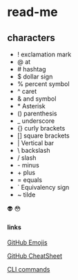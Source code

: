 # read-me
## characters
* ! exclamation mark
* @ at 
* \# hashtag
* $ dollar sign
* % percent symbol
* ^ caret
* & and symbol
* \* Asterisk
* () parenthesis
* _  underscore
* {} curly brackets
* [] square brackets
* | Vertical bar
* \ backslash
* / slash
* \- minus
* \+ plus
* \= equals
* ` Equivalency sign
* ~ tilde

👽 😳

#### links
[GitHub Emojis](https://gist.github.com/rxaviers/7360908)

[GitHub CheatSheet](https://education.github.com/git-cheat-sheet-education.pdf)

[CLI commands](docs/cli.md)
